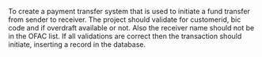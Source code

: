 To create a payment transfer system that is used to initiate a fund transfer from sender to receiver. The project should validate for customerid, bic code and if overdraft available or not. Also the receiver name should not be in the OFAC list. If all validations are correct then the transaction should initiate, inserting a record in the database.
